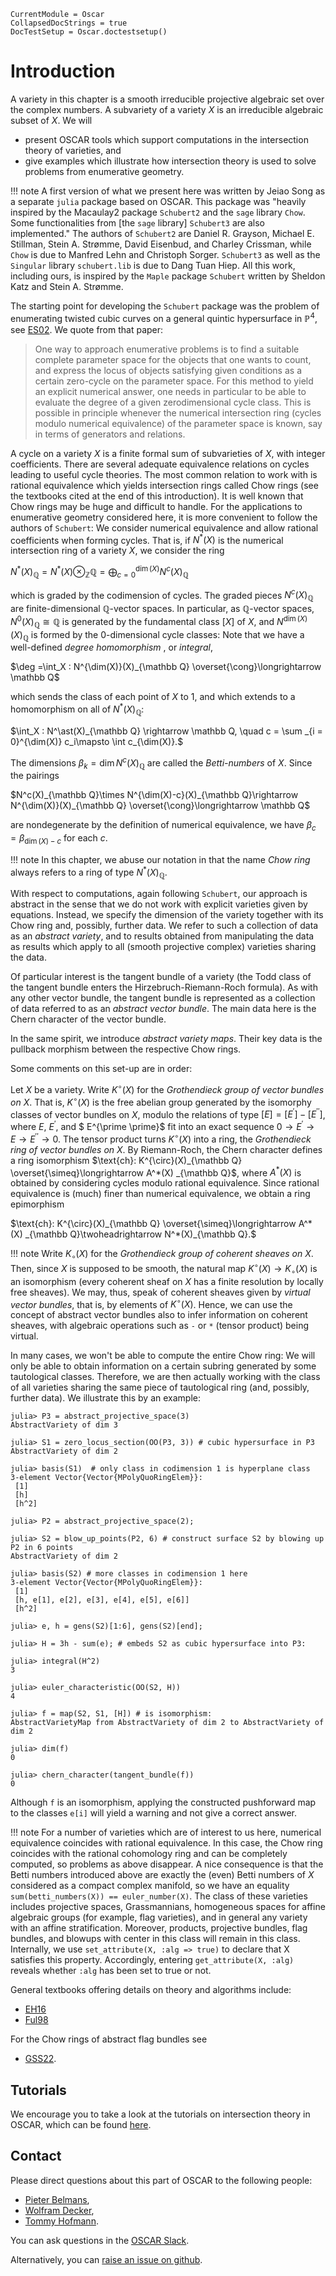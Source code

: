 ```@meta
CurrentModule = Oscar
CollapsedDocStrings = true
DocTestSetup = Oscar.doctestsetup()
```

# Introduction

A variety in this chapter is a smooth irreducible projective algebraic set over the complex numbers. A subvariety
of a variety $X$ is an irreducible algebraic subset of $X$. We will
- present OSCAR tools which support computations in the intersection theory of varieties, and
- give examples which illustrate how intersection theory is used to solve problems from enumerative geometry.

!!! note
    A first version of what we present here was written by Jeiao Song as a separate `julia` package based on OSCAR.
    This package was "heavily inspired by the Macaulay2 package `Schubert2` and the `sage` library `Chow`.
    Some functionalities from [the `sage` library] `Schubert3` are also implemented."
    The authors of `Schubert2` are Daniel R. Grayson, Michael E. Stillman, Stein A. Strømme, David Eisenbud, and Charley Crissman,
    while `Chow` is due to Manfred Lehn and Christoph Sorger. `Schubert3` as well as the `Singular` library `schubert.lib` is due
    to Dang Tuan Hiep. All this work, including ours, is inspired by the `Maple` package `Schubert` written
    by Sheldon Katz and Stein A. Strømme.

The starting point for developing the `Schubert` package was the problem of enumerating twisted cubic curves
on a general quintic hypersurface in $\mathbb P^4$, see [ES02](@cite). We quote from that paper:

> One way to approach enumerative problems is to find a suitable complete parameter space for the objects that one wants to count, and express the locus of objects satisfying given conditions as a certain zero-cycle on the parameter space. For this method to yield an explicit numerical answer, one needs in particular to be able to evaluate the degree of a given zerodimensional cycle class. This is possible in principle whenever the numerical intersection ring (cycles modulo numerical equivalence) of the parameter space is known, say in terms of generators and relations.

A cycle on a variety $X$ is a finite formal sum of subvarieties of $X$, with integer coefficients.
There are several adequate equivalence relations on cycles leading to useful cycle theories. The most common relation to
work with is rational equivalence which yields intersection rings called Chow rings (see the textbooks cited at the end
of this introduction). It is well known that Chow rings may be huge and difficult to handle. For the applications to
enumerative geometry considered here, it is more convenient to follow the authors of `Schubert`: We consider
numerical equivalence and allow rational coefficients when forming cycles. That is, if $N^\ast(X)$ is the numerical
intersection ring of a variety $X$, we consider the ring

$N^\ast(X)_{\mathbb Q} = N^\ast(X) \otimes_{\mathbb Z} {\mathbb Q} = \bigoplus^{\dim(X)}_{c=0} N^c(X)_{\mathbb Q}$

which is graded by the codimension of cycles. The graded pieces $N^c(X)_{\mathbb Q}$ are finite-dimensional
$\mathbb Q$-vector spaces. In particular, as $\mathbb Q$-vector spaces, $N^{0}(X)_{\mathbb Q}\cong\mathbb Q$ is
generated by the fundamental class $\left[X\right]$ of $X$, and $N^{\dim(X)}(X)_{\mathbb Q}$ is formed by the 0-dimensional
cycle classes: Note that we have a well-defined *degree homomorphism* , or *integral*,

$\deg =\int_X : N^{\dim(X)}(X)_{\mathbb Q}  \overset{\cong}\longrightarrow \mathbb Q$

which sends the class of each point of $X$ to 1, and which extends to a homomorphism on all of $N^\ast(X)_{\mathbb Q}$:

$\int_X : N^\ast(X)_{\mathbb Q} \rightarrow \mathbb Q,  \quad c = \sum _{i = 0}^{\dim(X)} c_i\mapsto \int c_{\dim(X)}.$

The dimensions $\beta_k = \dim N^c(X)_{\mathbb Q}$ are called the *Betti-numbers* of $X$.
Since the pairings

$N^c(X)_{\mathbb Q}\times N^{\dim(X)-c}(X)_{\mathbb Q}\rightarrow N^{\dim(X)}(X)_{\mathbb Q} \overset{\cong}\longrightarrow \mathbb Q$

are nondegenerate by the definition of numerical equivalence, we have $\beta_c = \beta_{\dim(X)-c}$ for each $c$.

!!! note
    In this chapter, we abuse our notation in that the name *Chow ring* always refers to a ring of type $N^\ast(X)_{\mathbb Q}$.

With respect to computations, again following `Schubert`, our approach is abstract in the
sense that we do not work with explicit varieties given by equations. Instead, we specify the
dimension of the variety together with its Chow ring and, possibly, further data. We refer to such
a collection of data as an *abstract variety*, and to results obtained from manipulating
the data as results which apply to all (smooth projective complex) varieties sharing the data. 

Of particular interest is the tangent bundle of a variety (the Todd class of the
tangent bundle enters the Hirzebruch-Riemann-Roch formula). As with any other vector bundle,
the tangent bundle is represented as a collection of data referred to as an *abstract vector bundle*.
The main data here is the Chern character of the vector bundle.

In the same spirit, we introduce  *abstract variety maps*. Their key data is the pullback 
morphism between the respective Chow rings.

Some comments on this set-up are in order:

Let $X$ be a variety. Write $K^{\circ}(X)$  for the *Grothendieck group of vector bundles on $X$*. That is,
$K^{\circ} (X)$ is the free abelian group generated by the isomorphy classes of vector bundles on $X$,
modulo the relations of type $[E]=[E^{\prime}]-[E^{\prime \prime}]$, where $E$, $E^\prime$, and
$ E^{\prime \prime}$ fit into an exact sequence
$0\rightarrow E^\prime \rightarrow E \rightarrow E^{\prime \prime} \rightarrow 0$.
The tensor product turns $K^{\circ}(X)$ into a ring,  the *Grothendieck ring of vector bundles on $X$*.
By Riemann-Roch, the Chern character defines a ring isomorphism $\text{ch}: K^{\circ}(X)_{\mathbb Q}
\overset{\simeq}\longrightarrow A^*(X) _{\mathbb Q}$, where $A^*(X)$ is obtained by considering cycles
modulo rational equivalence. Since rational equivalence is (much) finer than
numerical equivalence, we obtain a ring epimorphism

$\text{ch}: K^{\circ}(X)_{\mathbb Q}
\overset{\simeq}\longrightarrow A^*(X) _{\mathbb Q}\twoheadrightarrow N^*(X)_{\mathbb Q}.$

!!! note
    Write $K_{\circ} (X)$  for the *Grothendieck group of coherent sheaves on $X$*.
    Then, since $X$ is supposed to be smooth, the natural map $K^{\circ} (X)\rightarrow K_{\circ} (X)$ is an isomorphism
    (every coherent sheaf on $X$ has a finite resolution by locally free sheaves). We may, thus, speak of coherent sheaves
    given by *virtual vector bundles*, that is, by elements of $K^{\circ} (X)$. Hence,  we can use the concept of abstract
    vector bundles also to infer information on coherent sheaves, with algebraic operations such as `-` or `*` (tensor product)
    being virtual.

In many cases, we won't be able to compute the entire Chow ring: We will only be able to obtain information on a certain
subring generated by some tautological classes. Therefore, we are then actually working with the class of all varieties
sharing the same piece of tautological ring (and, possibly, further data). We illustrate this by an example:

```jldoctest
julia> P3 = abstract_projective_space(3)
AbstractVariety of dim 3

julia> S1 = zero_locus_section(OO(P3, 3)) # cubic hypersurface in P3
AbstractVariety of dim 2

julia> basis(S1)  # only class in codimension 1 is hyperplane class
3-element Vector{Vector{MPolyQuoRingElem}}:
 [1]
 [h]
 [h^2]

julia> P2 = abstract_projective_space(2);

julia> S2 = blow_up_points(P2, 6) # construct surface S2 by blowing up P2 in 6 points
AbstractVariety of dim 2

julia> basis(S2) # more classes in codimension 1 here
3-element Vector{Vector{MPolyQuoRingElem}}:
 [1]
 [h, e[1], e[2], e[3], e[4], e[5], e[6]]
 [h^2]

julia> e, h = gens(S2)[1:6], gens(S2)[end];

julia> H = 3h - sum(e); # embeds S2 as cubic hypersurface into P3:

julia> integral(H^2)
3

julia> euler_characteristic(OO(S2, H))
4

julia> f = map(S2, S1, [H]) # is isomorphism:
AbstractVarietyMap from AbstractVariety of dim 2 to AbstractVariety of dim 2

julia> dim(f)
0

julia> chern_character(tangent_bundle(f))
0

```

Although `f` is an isomorphism, applying the constructed pushforward map to the classes `e[i]` will
yield a warning and not give a correct answer.

!!! note
    For a number of varieties which are of interest to us here, numerical equivalence coincides with rational equivalence.
    In this case, the Chow ring coincides with the rational cohomology ring and can be completely computed, so problems
    as above disappear. A nice consequence is that the Betti numbers introduced above are exactly the (even) Betti numbers
    of $X$ considered as a compact complex manifold, so we have an equality `sum(betti_numbers(X)) == euler_number(X)`.
    The class of these varieties includes projective spaces, Grassmannians, homogeneous spaces for affine algebraic
    groups (for example, flag varieties), and in general any variety with an affine stratification. Moreover, products,
    projective bundles, flag bundles, and blowups with center in this class will remain in this class. Internally, we use
    `set_attribute(X, :alg => true)` to declare that X satisfies this property. Accordingly, entering `get_attribute(X, :alg)`
	reveals whether `:alg` has been set to true or not.

General textbooks offering details on theory and algorithms include: 
- [EH16](@cite)
- [Ful98](@cite)

For the Chow rings of abstract flag bundles see 
- [GSS22](@cite).


## Tutorials

We encourage you to take a look at the tutorials on intersection theory in OSCAR,
which can be found [here](https://www.oscar-system.org/tutorials/IntersectionTheory/).


## Contact

Please direct questions about this part of OSCAR to the following
people:
* [Pieter Belmans](https://pbelmans.ncag.info/),
* [Wolfram Decker](https://math.rptu.de/en/wgs/agag/people/head/decker),
* [Tommy Hofmann](https://www.thofma.com/).

You can ask questions in the [OSCAR Slack](https://www.oscar-system.org/community/#slack).

Alternatively, you can [raise an issue on github](https://www.oscar-system.org/community/#how-to-report-issues).
